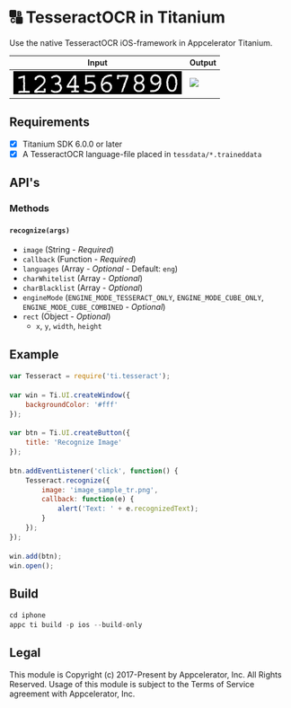 # 🔠 TesseractOCR in Titanium
Use the native TesseractOCR iOS-framework in Appcelerator Titanium.

| Input | Output |
|-------|--------|
|<img src="./example/image_sample_tr.png" width="300" alt="Example Image" />|<img src="https://abload.de/img/simulatorscreenshot04gtsct.png" width="300" />|

## Requirements
- [x] Titanium SDK 6.0.0 or later
- [x] A TesseractOCR language-file placed in `tessdata/*.traineddata`

## API's

### Methods

#### `recognize(args)`
- `image` (String - _Required_)
- `callback` (Function - _Required_)
- `languages` (Array<String> - _Optional_ - Default: `eng`)
- `charWhitelist` (Array<String> - _Optional_)
- `charBlacklist` (Array<String> - _Optional_)
- `engineMode` (`ENGINE_MODE_TESSERACT_ONLY`, `ENGINE_MODE_CUBE_ONLY`, `ENGINE_MODE_CUBE_COMBINED` - _Optional_)
- `rect` (Object - _Optional_)
  - `x`, `y`, `width`, `height`

## Example
```js
var Tesseract = require('ti.tesseract');

var win = Ti.UI.createWindow({
    backgroundColor: '#fff'
});

var btn = Ti.UI.createButton({
    title: 'Recognize Image'
});

btn.addEventListener('click', function() {
    Tesseract.recognize({
        image: 'image_sample_tr.png',
        callback: function(e) {
            alert('Text: ' + e.recognizedText);
        }
    });
});

win.add(btn);
win.open();
```

## Build
```js
cd iphone
appc ti build -p ios --build-only
```

## Legal

This module is Copyright (c) 2017-Present by Appcelerator, Inc. All Rights Reserved. 
Usage of this module is subject to the Terms of Service agreement with Appcelerator, Inc.  
